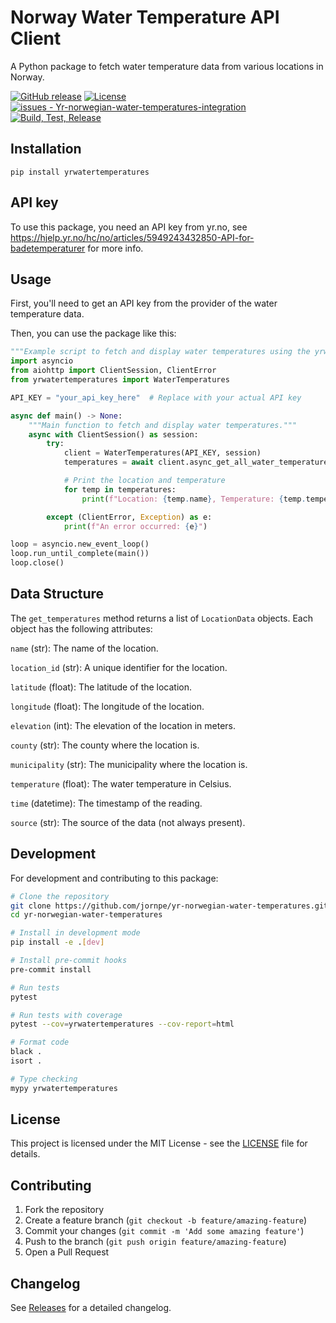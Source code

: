 # Norway Water Temperature API Client
A Python package to fetch water temperature data from various locations in Norway.

[![GitHub release](https://img.shields.io/github/release/jornpe/yr-norwegian-water-temperatures?include_prereleases=&sort=semver&color=blue)](https://github.com/jornpe/Yr-norwegian-water-temperatures-integration/releases/)
[![License](https://img.shields.io/badge/License-MIT-blue)](#license)
[![issues - Yr-norwegian-water-temperatures-integration](https://img.shields.io/github/issues/jornpe/yr-norwegian-water-temperatures)](https://github.com/jornpe/Yr-norwegian-water-temperatures-integration/issues)
[![Build, Test, Release](https://github.com/jornpe/yr-norwegian-water-temperatures/actions/workflows/publish.yml/badge.svg)](https://github.com/jornpe/yr-norwegian-water-temperatures/actions/workflows/test.yml)

## Installation
```
pip install yrwatertemperatures
```

## API key
To use this package, you need an API key from yr.no, see https://hjelp.yr.no/hc/no/articles/5949243432850-API-for-badetemperaturer for more info. 

## Usage
First, you'll need to get an API key from the provider of the water temperature data.

Then, you can use the package like this:

```python
"""Example script to fetch and display water temperatures using the yrwatertemperatures package."""
import asyncio
from aiohttp import ClientSession, ClientError
from yrwatertemperatures import WaterTemperatures

API_KEY = "your_api_key_here"  # Replace with your actual API key

async def main() -> None:
    """Main function to fetch and display water temperatures."""
    async with ClientSession() as session:
        try:
            client = WaterTemperatures(API_KEY, session)
            temperatures = await client.async_get_all_water_temperatures()

            # Print the location and temperature
            for temp in temperatures:
                print(f"Location: {temp.name}, Temperature: {temp.temperature}°C")

        except (ClientError, Exception) as e:
            print(f"An error occurred: {e}")

loop = asyncio.new_event_loop()
loop.run_until_complete(main())
loop.close()
```

## Data Structure
The `get_temperatures` method returns a list of `LocationData` objects. Each object has the following attributes:

`name` (str): The name of the location.

`location_id` (str): A unique identifier for the location.

`latitude` (float): The latitude of the location.

`longitude` (float): The longitude of the location.

`elevation` (int): The elevation of the location in meters.

`county` (str): The county where the location is.

`municipality` (str): The municipality where the location is.

`temperature` (float): The water temperature in Celsius.

`time` (datetime): The timestamp of the reading.

`source` (str): The source of the data (not always present).

## Development

For development and contributing to this package:

```bash
# Clone the repository
git clone https://github.com/jornpe/yr-norwegian-water-temperatures.git
cd yr-norwegian-water-temperatures

# Install in development mode
pip install -e .[dev]

# Install pre-commit hooks
pre-commit install

# Run tests
pytest

# Run tests with coverage
pytest --cov=yrwatertemperatures --cov-report=html

# Format code
black .
isort .

# Type checking
mypy yrwatertemperatures
```

## License

This project is licensed under the MIT License - see the [LICENSE](LICENSE) file for details.

## Contributing

1. Fork the repository
2. Create a feature branch (`git checkout -b feature/amazing-feature`)
3. Commit your changes (`git commit -m 'Add some amazing feature'`)
4. Push to the branch (`git push origin feature/amazing-feature`)
5. Open a Pull Request

## Changelog

See [Releases](https://github.com/jornpe/yr-norwegian-water-temperatures/releases) for a detailed changelog.